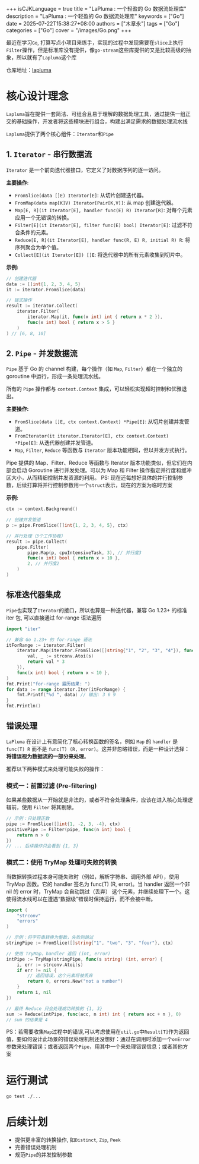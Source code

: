 +++
isCJKLanguage = true
title = "LaPluma : 一个轻盈的 Go 数据流处理库"
description = "LaPluma : 一个轻盈的 Go 数据流处理库"
keywords = ["Go"]
date = 2025-07-22T15:38:27+08:00
authors = ["木章永"]
tags = ["Go"]
categories = ["Go"]
cover = "/images/Go.png"
+++

最近在学习`Go`, 打算写点小项目来练手，实现的过程中发现需要在`slice`上执行`Filter`操作，但是标准库没有提供，像`go-stream`这些库提供的又是比较高级的抽象，所以就有了`Lapluma`这个库

仓库地址：[lapluma](https://github.com/muzhy/lapluma)

# 核心设计理念
`Lapluma`旨在提供一套简洁、可组合且易于理解的数据处理工具，通过提供一组正交的基础操作，开发者将这些模块进行组合，构建出满足需求的数据处理流水线

`Lapluma`提供了两个核心组件：`Iterator`和`Pipe`

## 1. `Iterator` - 串行数据流
`Iterator` 是一个前向迭代器接口，它定义了对数据序列的逐一访问。

**主要操作:**
- `FromSlice(data []E) Iterator[E]`: 从切片创建迭代器。
- `FromMap(data map[K]V) Iterator[Pair[K,V]]`: 从 map 创建迭代器。
- `Map[E, R](it Iterator[E], handler func(E) R) Iterator[R]`: 对每个元素应用一个无错误的转换。
- `Filter[E](it Iterator[E], filter func(E) bool) Iterator[E]`: 过滤不符合条件的元素。
- `Reduce[E, R](it Iterator[E], handler func(R, E) R, initial R) R`: 将序列聚合为单个值。
- `Collect[E](it Iterator[E]) []E`: 将迭代器中的所有元素收集到切片中。

**示例:**
```go
// 创建迭代器
data := []int{1, 2, 3, 4, 5}
it := iterator.FromSlice(data)

// 链式操作
result := iterator.Collect(
    iterator.Filter(
        iterator.Map(it, func(x int) int { return x * 2 }),
        func(x int) bool { return x > 5 }
    )
) // [6, 8, 10]
```

## 2. `Pipe` - 并发数据流
`Pipe` 基于 Go 的 channel 构建，每个操作（如 `Map`, `Filter`）都在一个独立的 goroutine 中运行，形成一条处理流水线。

所有的 `Pipe` 操作都与 `context.Context` 集成，可以轻松实现超时控制和优雅退出。


**主要操作:**
- `FromSlice(data []E, ctx context.Context) *Pipe[E]`: 从切片创建并发管道。
- `FromIterator(it iterator.Iterator[E], ctx context.Context) *Pipe[E]`: 从迭代器创建并发管道。
- `Map`, `Filter`, `Reduce` 等函数与 `Iterator` 版本功能相同，但以并发方式执行。

Pipe 提供的 Map、Filter、Reduce 等函数与 Iterator 版本功能类似，但它们在内部会启动 Goroutine 进行并发处理。可以为 Map 和 Filter 操作指定并行度和缓冲区大小，从而精细控制并发资源的利用。
PS: 现在还每想好具体的并行控制参数，后续打算将并行控制参数用一个`struct`表示，现在的方案为临时方案

**示例:**
```go
ctx := context.Background()

// 创建并发管道
p := pipe.FromSlice([]int{1, 2, 3, 4, 5}, ctx)

// 并行处理（3个工作协程）
result := pipe.Collect(
    pipe.Filter(
        pipe.Map(p, cpuIntensiveTask, 3), // 并行度3
        func(x int) bool { return x > 10 },
        2, // 并行度2
    )
)
```

## 标准迭代器集成
`Pipe`也实现了`Iterator`的接口，所以也算是一种迭代器，兼容 Go 1.23+ 的标准 iter 包, 可以直接通过 for-range 语法遍历

```go
import "iter"

// 兼容 Go 1.23+ 的 for-range 语法
itForRange := iterator.Filter(
	iterator.Map(iterator.FromSlice([]string{"1", "2", "3", "4"}), func(s string) int {
		val, _ := strconv.Atoi(s)
		return val * 3
	}),
	func(x int) bool { return x < 10 },
)
fmt.Print("for-range 遍历结果: ")
for data := range iterator.Iter(itForRange) {
	fmt.Printf("%d ", data) // 输出: 3 6 9
}
fmt.Println()
```

## 错误处理
`LaPluma` 在设计上有意简化了核心转换函数的签名，例如 `Map` 的 `handler` 是 `func(T) R` 而不是 `func(T) (R, error)`。这并非忽略错误，而是一种设计选择：**将错误视为数据流的一部分来处理**。

推荐以下两种模式来处理可能失败的操作：

### 模式一：前置过滤 (Pre-filtering)

如果某些数据从一开始就是非法的，或者不符合处理条件，应该在进入核心处理逻辑前，使用 `Filter` 将其剔除。

```go
// 示例：只处理正数
pipe := FromSlice([]int{1, -2, 3, -4}, ctx)
positivePipe := Filter(pipe, func(n int) bool {
    return n > 0
})
// ... 后续操作只会看到 {1, 3}
```

### 模式二：使用 TryMap 处理可失败的转换

当数据转换过程本身可能失败时（例如，解析字符串、调用外部 API），使用 TryMap 函数。它的 handler 签名为 func(T) (R, error)。当 handler 返回一个非 nil 的 error 时，TryMap 会自动跳过（丢弃） 这个元素，并继续处理下一个。这使得流水线可以在遭遇“数据级”错误时保持运行，而不会被中断。
```go
import (
    "strconv"
    "errors"
)

// 示例：将字符串转换为整数，失败则跳过
stringPipe := FromSlice([]string{"1", "two", "3", "four"}, ctx)

// 使用 TryMap，handler 返回 (int, error)
intPipe := TryMap(stringPipe, func(s string) (int, error) {
    i, err := strconv.Atoi(s)
    if err != nil {
        // 返回错误，这个元素将被丢弃
        return 0, errors.New("not a number")
    }
    return i, nil
})

// 最终 Reduce 只会处理成功转换的 {1, 3}
sum := Reduce(intPipe, func(acc, n int) int { return acc + n }, 0)
// sum 的结果是 4
```

PS：若需要收集`Map`过程中的错误,可以考虑使用在`util.go`中`Result[T]`作为返回值，要如何设计此场景的错误处理机制还没想好：通过在调用时添加一个`onError`参数来处理错误；或者返回两个`Pipe`，用其中一个来处理错误信息；或者其他方案

# 运行测试
```sh
go test ./...
```

# 后续计划
- 提供更丰富的转换操作, 如`Distinct`, `Zip`, `Peek`
- 完善错误处理机制
- 规范`Pipe`的并发控制参数